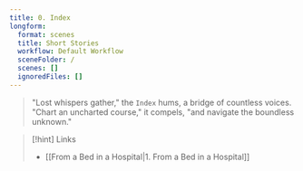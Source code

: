 ```yaml
---
title: 0. Index
longform:
  format: scenes
  title: Short Stories
  workflow: Default Workflow
  sceneFolder: /
  scenes: []
  ignoredFiles: []
---
```


> "Lost whispers gather," the `Index` hums, a bridge of countless voices. "Chart an uncharted course," it compels, "and navigate the boundless unknown."

> [!hint] Links
> -  [[From a Bed in a Hospital|1. From a Bed in a Hospital]]